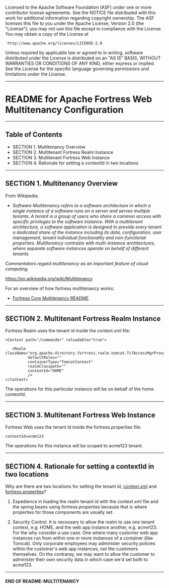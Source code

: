    Licensed to the Apache Software Foundation (ASF) under one
   or more contributor license agreements.  See the NOTICE file
   distributed with this work for additional information
   regarding copyright ownership.  The ASF licenses this file
   to you under the Apache License, Version 2.0 (the
   "License"); you may not use this file except in compliance
   with the License.  You may obtain a copy of the License at

     http://www.apache.org/licenses/LICENSE-2.0

   Unless required by applicable law or agreed to in writing,
   software distributed under the License is distributed on an
   "AS IS" BASIS, WITHOUT WARRANTIES OR CONDITIONS OF ANY
   KIND, either express or implied.  See the License for the
   specific language governing permissions and limitations
   under the License.

-------------------------------------------------------------------------------
# README for Apache Fortress Web Multitenancy Configuration

-------------------------------------------------------------------------------
## Table of Contents

 * SECTION 1. Multitenancy Overview
 * SECTION 2. Multitenant Fortress Realm Instance
 * SECTION 3. Multitenant Fortress Web Instance
 * SECTION 4. Rationale for setting a contextId in two locations

-------------------------------------------------------------------------------
## SECTION 1.  Multitenancy Overview

From Wikipedia:
* *Software Multitenancy refers to a software architecture in which a single instance of a software runs on a server and serves multiple tenants. A tenant is a group of users who share a common access with specific privileges to the software instance. With a multitenant architecture, a software application is designed to provide every tenant a dedicated share of the instance including its data, configuration, user management, tenant individual functionality and non-functional properties. Multitenancy contrasts with multi-instance architectures, where separate software instances operate on behalf of different tenants.*

 *Commentators regard multitenancy as an important feature of cloud computing.*

 https://en.wikipedia.org/wiki/Multitenancy

For an overview of how fortress multitenancy works:
 * [Fortress Core Multitenancy README](https://github.com/apache/directory-fortress-core/blob/master/README-MULTITENANCY.md)

-------------------------------------------------------------------------------
## SECTION 2.  Multitenant Fortress Realm Instance

Fortress Realm uses the tenant id inside the context.xml file:

 ```
 <Context path="/commander" reloadable="true">

    <Realm className="org.apache.directory.fortress.realm.tomcat.Tc7AccessMgrProxy"
           defaultRoles=""
           containerType="TomcatContext"
           realmClasspath=""
           contextId="HOME"
           />
 </Context>
 ```

 The operations for this particular instance will be on behalf of the home contextId.

-------------------------------------------------------------------------------
## SECTION 3.  Multitenant Fortress Web Instance

Fortress Web uses the tenant id inside the fortress.properties file:

 ```
 contextId=acme123
 ```

 The operations for this instance will be scoped to acme123 tenant.

___________________________________________________________________________________
## SECTION 4.  Rationale for setting a contextId in two locations

Why are there are two locations for setting the tenant id, [context.xml](https://github.com/apache/directory-fortress-commander/blob/master/src/main/resources/META-INF/context.xml) and [fortress.properties](https://github.com/apache/directory-fortress-commander/blob/master/src/main/resources/fortress.properties.example)?

1. Expedience in loading the realm tenant id with the context.xml file and the spring beans using fortress.properties because that is where properties for those components are usually set.

2. Security Control.  It is necessary to allow the realm to use one tenant context, e.g. HOME, and the web app instance another, e.g. acme123.  For the why consider a use case.  One where many customer web app instances run from within one or more instances of a container (like Tomcat).
 Only corporate employees may administer security policies within the customer's web app instances, not the customers themselves.  On the contraray, we may want to allow the customer to administer their own security data in which case we'd set both to acme123.

___________________________________________________________________________________
#### END OF README-MULTITENANCY